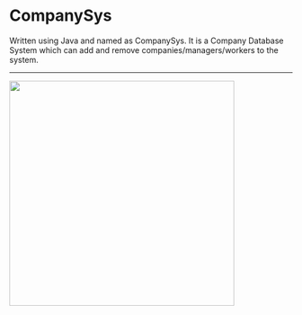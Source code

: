 # CompanySys

Written using Java and named as CompanySys. It is a Company Database System which can add and remove companies/managers/workers to the system.

<hr>

<img src="screenshots/home.png" width="400" height="400">
